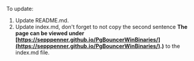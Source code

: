 To update:

1. Update README.md.
2. Update index.md, don't forget to not copy the second sentence **The page can be viewed under [https://sepppenner.github.io/PgBouncerWinBinaries/](https://sepppenner.github.io/PgBouncerWinBinaries/).)** to the index.md file.